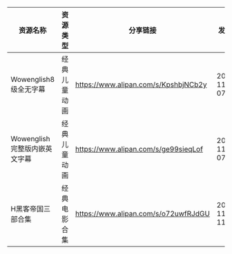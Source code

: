 | 资源名称                | 资源类型   | 分享链接                                 | 发布时间                |
| ------------------- | ------ | ------------------------------------ | ------------------- |
| Wowenglish8级全无字幕    | 经典儿童动画 | https://www.alipan.com/s/KpshbjNCb2y | 2024-11-20 07:52:14 |
| Wowenglish完整版内嵌英文字幕 | 经典儿童动画 | https://www.alipan.com/s/ge99sieqLof | 2024-11-20 07:52:11 |
| H黑客帝国三部合集           | 经典电影合集 | https://www.alipan.com/s/o72uwfRJdGU | 2024-11-20 11:20:12 |

